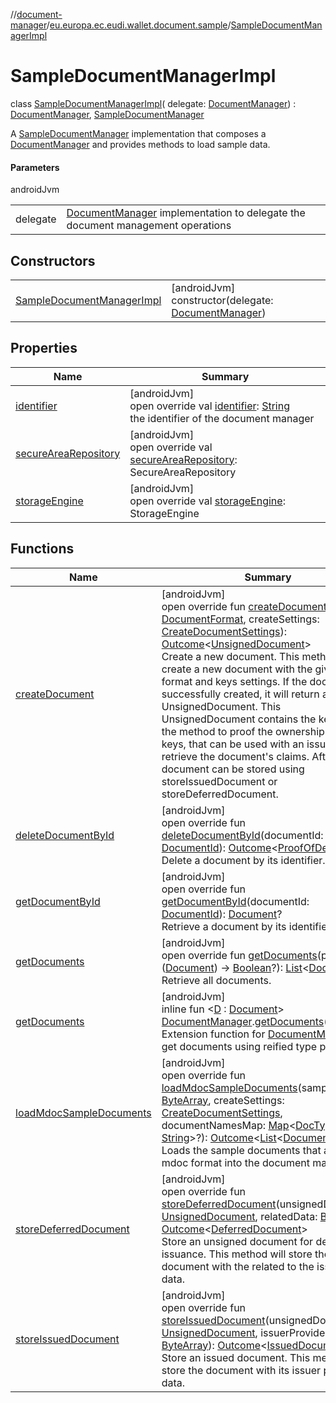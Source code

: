 //[document-manager](../../../index.md)/[eu.europa.ec.eudi.wallet.document.sample](../index.md)/[SampleDocumentManagerImpl](index.md)

# SampleDocumentManagerImpl

class [SampleDocumentManagerImpl](index.md)(
delegate: [DocumentManager](../../eu.europa.ec.eudi.wallet.document/-document-manager/index.md)) : [DocumentManager](../../eu.europa.ec.eudi.wallet.document/-document-manager/index.md), [SampleDocumentManager](../-sample-document-manager/index.md)

A [SampleDocumentManager](../-sample-document-manager/index.md) implementation that composes a [DocumentManager](../../eu.europa.ec.eudi.wallet.document/-document-manager/index.md) and provides methods to load sample data.

#### Parameters

androidJvm

|          |                                                                                                                                                     |
|----------|-----------------------------------------------------------------------------------------------------------------------------------------------------|
| delegate | [DocumentManager](../../eu.europa.ec.eudi.wallet.document/-document-manager/index.md) implementation to delegate the document management operations |

## Constructors

|                                                               |                                                                                                                              |
|---------------------------------------------------------------|------------------------------------------------------------------------------------------------------------------------------|
| [SampleDocumentManagerImpl](-sample-document-manager-impl.md) | [androidJvm]<br>constructor(delegate: [DocumentManager](../../eu.europa.ec.eudi.wallet.document/-document-manager/index.md)) |

## Properties

| Name                                                                                                        | Summary                                                                                                                                                                                                                                             |
|-------------------------------------------------------------------------------------------------------------|-----------------------------------------------------------------------------------------------------------------------------------------------------------------------------------------------------------------------------------------------------|
| [identifier](../../eu.europa.ec.eudi.wallet.document/-document-manager/identifier.md)                       | [androidJvm]<br>open override val [identifier](../../eu.europa.ec.eudi.wallet.document/-document-manager/identifier.md): [String](https://kotlinlang.org/api/latest/jvm/stdlib/kotlin/-string/index.html)<br>the identifier of the document manager |
| [secureAreaRepository](../../eu.europa.ec.eudi.wallet.document/-document-manager/secure-area-repository.md) | [androidJvm]<br>open override val [secureAreaRepository](../../eu.europa.ec.eudi.wallet.document/-document-manager/secure-area-repository.md): SecureAreaRepository                                                                                 |
| [storageEngine](../../eu.europa.ec.eudi.wallet.document/-document-manager/storage-engine.md)                | [androidJvm]<br>open override val [storageEngine](../../eu.europa.ec.eudi.wallet.document/-document-manager/storage-engine.md): StorageEngine                                                                                                       |

## Functions

| Name                                                                                                          | Summary                                                                                                                                                                                                                                                                                                                                                                                                                                                                                                                                                                                                                                                                                                                                                                                                                                                                                                                                                                        |
|---------------------------------------------------------------------------------------------------------------|--------------------------------------------------------------------------------------------------------------------------------------------------------------------------------------------------------------------------------------------------------------------------------------------------------------------------------------------------------------------------------------------------------------------------------------------------------------------------------------------------------------------------------------------------------------------------------------------------------------------------------------------------------------------------------------------------------------------------------------------------------------------------------------------------------------------------------------------------------------------------------------------------------------------------------------------------------------------------------|
| [createDocument](../../eu.europa.ec.eudi.wallet.document/-document-manager/create-document.md)                | [androidJvm]<br>open override fun [createDocument](../../eu.europa.ec.eudi.wallet.document/-document-manager/create-document.md)(format: [DocumentFormat](../../eu.europa.ec.eudi.wallet.document.format/-document-format/index.md), createSettings: [CreateDocumentSettings](../../eu.europa.ec.eudi.wallet.document/-create-document-settings/index.md)): [Outcome](../../eu.europa.ec.eudi.wallet.document/-outcome/index.md)&lt;[UnsignedDocument](../../eu.europa.ec.eudi.wallet.document/-unsigned-document/index.md)&gt;<br>Create a new document. This method will create a new document with the given format and keys settings. If the document is successfully created, it will return an UnsignedDocument. This UnsignedDocument contains the keys and the method to proof the ownership of the keys, that can be used with an issuer to retrieve the document's claims. After that the document can be stored using storeIssuedDocument or storeDeferredDocument. |
| [deleteDocumentById](../../eu.europa.ec.eudi.wallet.document/-document-manager/delete-document-by-id.md)      | [androidJvm]<br>open override fun [deleteDocumentById](../../eu.europa.ec.eudi.wallet.document/-document-manager/delete-document-by-id.md)(documentId: [DocumentId](../../eu.europa.ec.eudi.wallet.document/-document-id/index.md)): [Outcome](../../eu.europa.ec.eudi.wallet.document/-outcome/index.md)&lt;[ProofOfDeletion](../../eu.europa.ec.eudi.wallet.document/-proof-of-deletion/index.md)?&gt;<br>Delete a document by its identifier.                                                                                                                                                                                                                                                                                                                                                                                                                                                                                                                               |
| [getDocumentById](../../eu.europa.ec.eudi.wallet.document/-document-manager/get-document-by-id.md)            | [androidJvm]<br>open override fun [getDocumentById](../../eu.europa.ec.eudi.wallet.document/-document-manager/get-document-by-id.md)(documentId: [DocumentId](../../eu.europa.ec.eudi.wallet.document/-document-id/index.md)): [Document](../../eu.europa.ec.eudi.wallet.document/-document/index.md)?<br>Retrieve a document by its identifier.                                                                                                                                                                                                                                                                                                                                                                                                                                                                                                                                                                                                                               |
| [getDocuments](../../eu.europa.ec.eudi.wallet.document/-document-manager/get-documents.md)                    | [androidJvm]<br>open override fun [getDocuments](../../eu.europa.ec.eudi.wallet.document/-document-manager/get-documents.md)(predicate: ([Document](../../eu.europa.ec.eudi.wallet.document/-document/index.md)) -&gt; [Boolean](https://kotlinlang.org/api/latest/jvm/stdlib/kotlin/-boolean/index.html)?): [List](https://kotlinlang.org/api/latest/jvm/stdlib/kotlin.collections/-list/index.html)&lt;[Document](../../eu.europa.ec.eudi.wallet.document/-document/index.md)&gt;<br>Retrieve all documents.                                                                                                                                                                                                                                                                                                                                                                                                                                                                 |
| [getDocuments](../../eu.europa.ec.eudi.wallet.document/get-documents.md)                                      | [androidJvm]<br>inline fun &lt;[D](../../eu.europa.ec.eudi.wallet.document/get-documents.md) : [Document](../../eu.europa.ec.eudi.wallet.document/-document/index.md)&gt; [DocumentManager](../../eu.europa.ec.eudi.wallet.document/-document-manager/index.md).[getDocuments](../../eu.europa.ec.eudi.wallet.document/get-documents.md)(): [List](https://kotlinlang.org/api/latest/jvm/stdlib/kotlin.collections/-list/index.html)&lt;[D](../../eu.europa.ec.eudi.wallet.document/get-documents.md)&gt;<br>Extension function for [DocumentManager](../../eu.europa.ec.eudi.wallet.document/-document-manager/index.md) to get documents using reified type parameter                                                                                                                                                                                                                                                                                                        |
| [loadMdocSampleDocuments](load-mdoc-sample-documents.md)                                                      | [androidJvm]<br>open override fun [loadMdocSampleDocuments](load-mdoc-sample-documents.md)(sampleData: [ByteArray](https://kotlinlang.org/api/latest/jvm/stdlib/kotlin/-byte-array/index.html), createSettings: [CreateDocumentSettings](../../eu.europa.ec.eudi.wallet.document/-create-document-settings/index.md), documentNamesMap: [Map](https://kotlinlang.org/api/latest/jvm/stdlib/kotlin.collections/-map/index.html)&lt;[DocType](../../eu.europa.ec.eudi.wallet.document/-doc-type/index.md), [String](https://kotlinlang.org/api/latest/jvm/stdlib/kotlin/-string/index.html)&gt;?): [Outcome](../../eu.europa.ec.eudi.wallet.document/-outcome/index.md)&lt;[List](https://kotlinlang.org/api/latest/jvm/stdlib/kotlin.collections/-list/index.html)&lt;[DocumentId](../../eu.europa.ec.eudi.wallet.document/-document-id/index.md)&gt;&gt;<br>Loads the sample documents that are in mdoc format into the document manager.                                      |
| [storeDeferredDocument](../../eu.europa.ec.eudi.wallet.document/-document-manager/store-deferred-document.md) | [androidJvm]<br>open override fun [storeDeferredDocument](../../eu.europa.ec.eudi.wallet.document/-document-manager/store-deferred-document.md)(unsignedDocument: [UnsignedDocument](../../eu.europa.ec.eudi.wallet.document/-unsigned-document/index.md), relatedData: [ByteArray](https://kotlinlang.org/api/latest/jvm/stdlib/kotlin/-byte-array/index.html)): [Outcome](../../eu.europa.ec.eudi.wallet.document/-outcome/index.md)&lt;[DeferredDocument](../../eu.europa.ec.eudi.wallet.document/-deferred-document/index.md)&gt;<br>Store an unsigned document for deferred issuance. This method will store the document with the related to the issuance data.                                                                                                                                                                                                                                                                                                          |
| [storeIssuedDocument](../../eu.europa.ec.eudi.wallet.document/-document-manager/store-issued-document.md)     | [androidJvm]<br>open override fun [storeIssuedDocument](../../eu.europa.ec.eudi.wallet.document/-document-manager/store-issued-document.md)(unsignedDocument: [UnsignedDocument](../../eu.europa.ec.eudi.wallet.document/-unsigned-document/index.md), issuerProvidedData: [ByteArray](https://kotlinlang.org/api/latest/jvm/stdlib/kotlin/-byte-array/index.html)): [Outcome](../../eu.europa.ec.eudi.wallet.document/-outcome/index.md)&lt;[IssuedDocument](../../eu.europa.ec.eudi.wallet.document/-issued-document/index.md)&gt;<br>Store an issued document. This method will store the document with its issuer provided data.                                                                                                                                                                                                                                                                                                                                           |

